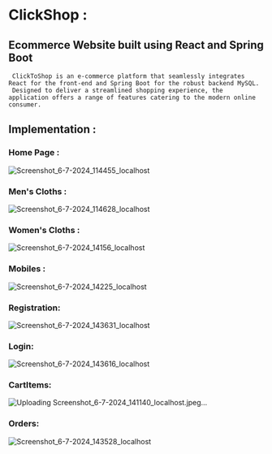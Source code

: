 # ClickShop :
   ## Ecommerce Website built using React and Spring Boot
     ClickToShop is an e-commerce platform that seamlessly integrates React for the front-end and Spring Boot for the robust backend MySQL.
     Designed to deliver a streamlined shopping experience, the application offers a range of features catering to the modern online consumer.

## Implementation : 
### Home Page :
   ![Screenshot_6-7-2024_114455_localhost](https://github.com/Darshannagle/ClickShop/assets/87405932/47515a35-16de-4d9e-99b3-0280f0151e28)
### Men's Cloths :
   ![Screenshot_6-7-2024_114628_localhost](https://github.com/Darshannagle/ClickShop/assets/87405932/828f6562-25a0-45ef-b46a-95cab7d1a65b)
### Women's Cloths :
   ![Screenshot_6-7-2024_14156_localhost](https://github.com/Darshannagle/ClickShop/assets/87405932/5c9fa48e-488f-4014-ac4b-97d536678444)
### Mobiles :
   ![Screenshot_6-7-2024_14225_localhost](https://github.com/Darshannagle/ClickShop/assets/87405932/0811fb3d-8970-4491-96e0-297f0ac68335)
### Registration:
   ![Screenshot_6-7-2024_143631_localhost](https://github.com/Darshannagle/ClickShop/assets/87405932/96cfb3c2-bc0d-45f8-99fe-a825aa4382dc)
### Login:
   ![Screenshot_6-7-2024_143616_localhost](https://github.com/Darshannagle/ClickShop/assets/87405932/dac139fd-4e88-4eef-b96d-9228ac72cd69)
### CartItems:
   ![Uploading Screenshot_6-7-2024_141140_localhost.jpeg…]()
### Orders:
   ![Screenshot_6-7-2024_143528_localhost](https://github.com/Darshannagle/ClickShop/assets/87405932/93856140-93d5-455f-a4c8-03946c935862)
   
        

        




        

       
